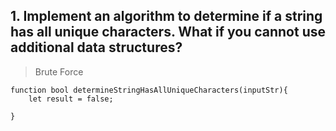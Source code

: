## 1. Implement an algorithm to determine if a string has all unique characters. What if you cannot use additional data structures?

> Brute Force
```
function bool determineStringHasAllUniqueCharacters(inputStr){
    let result = false;
    
}
```